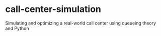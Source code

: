 # call-center-simulation
Simulating and optimizing a real-world call center using queueing theory and Python
